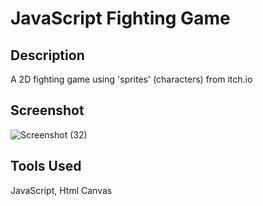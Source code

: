 # JavaScript Fighting Game
  ## Description
  A 2D fighting game using 'sprites' (characters) from itch.io

  ## Screenshot
  ![Screenshot (32)](https://github.com/jowii26/javafightgame/assets/120990158/806c2f6c-6086-4c1d-b3d5-7712937a4a5d)

## Tools Used
JavaScript, Html Canvas

